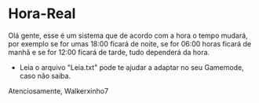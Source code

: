 # Hora-Real

Olá gente, esse é um sistema que de acordo com a hora o tempo mudará, por exemplo se for umas 18:00
ficará de noite, se for 06:00 horas ficará de manhã e se for 12:00 ficará de tarde, tudo dependerá
da hora.

* Leia o arquivo "Leia.txt" pode te ajudar a adaptar no seu Gamemode, caso não saiba.

Atenciosamente, Walkerxinho7
